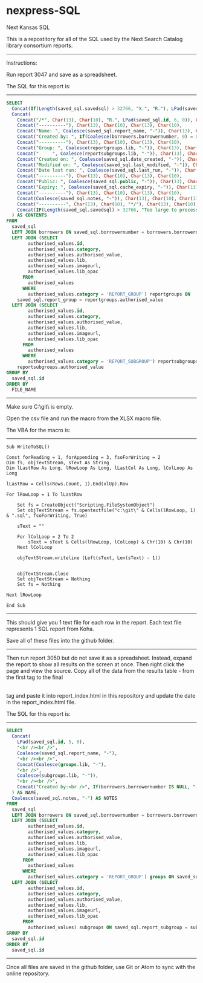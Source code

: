 # nexpress-SQL
Next Kansas SQL

This is a repostitory for all of the SQL used by the Next Search Catalog library consortium reports.

-----

Instructions:

Run report 3047 and save as a spreadsheet.

The SQL for this report is:

----------

``` SQL
SELECT
  Concat(If(Length(saved_sql.savedsql) > 32766, "X.", "R."), LPad(saved_sql.id, 6, 0)) AS FILE_NAME,
  Concat(
    Concat("/*", Char(13), Char(10), "R.", LPad(saved_sql.id, 6, 0)), Char(13), Char(10), Char(13), Char(10),
    Concat("----------"), Char(13), Char(10), Char(13), Char(10),
    Concat("Name: ", Coalesce(saved_sql.report_name, "-")), Char(13), Char(10),
    Concat("Created by: ", If(Coalesce(borrowers.borrowernumber, 0) = 0, "-", Concat(borrowers.firstname, " ", borrowers.surname))), Char(13), Char(10), Char(13), Char(10),
    Concat("----------"), Char(13), Char(10), Char(13), Char(10),
    Concat("Group: ", Coalesce(reportgroups.lib, "-")), Char(13), Char(10),
    Concat("     ", Coalesce(reportsubgroups.lib, "-")), Char(13), Char(10), Char(13), Char(10),
    Concat("Created on: ", Coalesce(saved_sql.date_created, "-")), Char(13), Char(10),
    Concat("Modified on: ", Coalesce(saved_sql.last_modified, "-")), Char(13), Char(10),
    Concat("Date last run: ", Coalesce(saved_sql.last_run, "-")), Char(13), Char(10), Char(13), Char(10),
    Concat("----------"), Char(13), Char(10), Char(13), Char(10),
    Concat("Public: ", Coalesce(saved_sql.public, "-")), Char(13), Char(10),
    Concat("Expiry: ", Coalesce(saved_sql.cache_expiry, "-")), Char(13), Char(10), Char(13), Char(10),
    Concat("----------"), Char(13), Char(10), Char(13), Char(10),
    Concat(Coalesce(saved_sql.notes, "-")), Char(13), Char(10), Char(13), Char(10),
    Concat("----------", Char(13), Char(10), "*/"), Char(13), Char(10), Char(13), Char(10),
    Concat(IF(Length(saved_sql.savedsql) > 32766, "Too large to process", saved_sql.savedsql)), Char(13), Char(10), Char(13), Char(10)
  ) AS CONTENTS
FROM
  saved_sql
  LEFT JOIN borrowers ON saved_sql.borrowernumber = borrowers.borrowernumber
  LEFT JOIN (SELECT
        authorised_values.id,
        authorised_values.category,
        authorised_values.authorised_value,
        authorised_values.lib,
        authorised_values.imageurl,
        authorised_values.lib_opac
      FROM
        authorised_values
      WHERE
        authorised_values.category = 'REPORT_GROUP') reportgroups ON
    saved_sql.report_group = reportgroups.authorised_value
  LEFT JOIN (SELECT
        authorised_values.id,
        authorised_values.category,
        authorised_values.authorised_value,
        authorised_values.lib,
        authorised_values.imageurl,
        authorised_values.lib_opac
      FROM
        authorised_values
      WHERE
        authorised_values.category = 'REPORT_SUBGROUP') reportsubgroups ON saved_sql.report_subgroup =
    reportsubgroups.authorised_value
GROUP BY
  saved_sql.id
ORDER BY
  FILE_NAME
```
----------

Make sure C:\git\ is empty.

Open the csv file and run the macro from the XLSX macro file.

The VBA for the macro is:

----------

``` VBA
Sub WriteToSQL()

Const forReading = 1, forAppending = 3, fsoForWriting = 2
Dim fs, objTextStream, sText As String
Dim lLastRow As Long, lRowLoop As Long, lLastCol As Long, lColLoop As Long

lLastRow = Cells(Rows.Count, 1).End(xlUp).Row

For lRowLoop = 1 To lLastRow

    Set fs = CreateObject("Scripting.FileSystemObject")
    Set objTextStream = fs.opentextfile("c:\git\" & Cells(lRowLoop, 1) & ".sql", fsoForWriting, True)

    sText = ""

    For lColLoop = 2 To 2
        sText = sText & Cells(lRowLoop, lColLoop) & Chr(10) & Chr(10)
    Next lColLoop

    objTextStream.writeline (Left(sText, Len(sText) - 1))


    objTextStream.Close
    Set objTextStream = Nothing
    Set fs = Nothing

Next lRowLoop

End Sub
```

----------

This should give you 1 text file for each row in the report.  Each text file represents 1 SQL report from Koha.

Save all of these files into the github folder.

----------

Then run report 3050 but do not save it as a spreadsheet.  Instead, expand the report to show all results on the screen at once.  Then right click the page and view the source.  Copy all of the data from the results table - from the first <table> tag to the final </table> tag and paste it into report_index.html in this repository and update the date in the report_index.html file.

The SQL for this report is:

----------

``` SQL
SELECT
  Concat(
    LPad(saved_sql.id, 5, 0),
    "<br /><br />",
    Coalesce(saved_sql.report_name, "-"),
    "<br /><br />",
    Concat(Coalesce(groups.lib, "-"),
    "<br />",
    Coalesce(subgroups.lib, "-")),
    "<br /><br />",
    Concat("Created by:<br />", If(borrowers.borrowernumber IS NULL, "-", Concat(borrowers.firstname, " ", borrowers.surname)))
  ) AS NAME,
  Coalesce(saved_sql.notes, "-") AS NOTES
FROM
  saved_sql
  LEFT JOIN borrowers ON saved_sql.borrowernumber = borrowers.borrowernumber
  LEFT JOIN (SELECT
        authorised_values.id,
        authorised_values.category,
        authorised_values.authorised_value,
        authorised_values.lib,
        authorised_values.imageurl,
        authorised_values.lib_opac
      FROM
        authorised_values
      WHERE
        authorised_values.category = 'REPORT_GROUP') groups ON saved_sql.report_group = groups.authorised_value
  LEFT JOIN (SELECT
        authorised_values.id,
        authorised_values.category,
        authorised_values.authorised_value,
        authorised_values.lib,
        authorised_values.imageurl,
        authorised_values.lib_opac
      FROM
        authorised_values) subgroups ON saved_sql.report_subgroup = subgroups.authorised_value
GROUP BY
  saved_sql.id
ORDER BY
  saved_sql.id
```

----------

Once all files are saved in the github folder, use Git or Atom to sync with the online repository.
